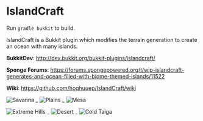 IslandCraft
===========

Run ```gradle bukkit``` to build.

IslandCraft is a Bukkit plugin which modifies the terrain generation to create an ocean with many islands.

**BukkitDev**: http://dev.bukkit.org/bukkit-plugins/islandcraft/

**Sponge Forums**: https://forums.spongepowered.org/t/wip-islandcraft-generates-and-ocean-filled-with-biome-themed-islands/11522

**Wiki**: https://github.com/hoqhuuep/IslandCraft/wiki

![Savanna](http://dev.bukkit.org/thumbman/images/71/269/200x112/2014-03-22_10.57.54.png.-m1.png) _
![Plains](http://dev.bukkit.org/thumbman/images/71/267/200x112/2014-03-22_11.27.12.png.-m1.png) _
![Mesa](http://dev.bukkit.org/thumbman/images/71/265/200x112/2014-03-22_11.15.40.png.-m1.png)

![Extreme Hills](http://dev.bukkit.org/thumbman/images/71/260/200x112/2014-03-22_11.33.43.png.-m1.png) _
![Desert](http://dev.bukkit.org/thumbman/images/71/259/200x112/2014-03-22_11.18.50.png.-m1.png) _
![Cold Taiga](http://dev.bukkit.org/thumbman/images/71/258/200x112/2014-03-22_11.30.18.png.-m1.png)
